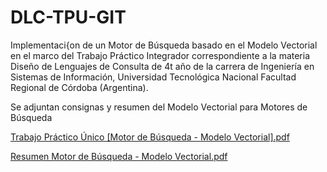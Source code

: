 # DLC-TPU-GIT

Implementaci{on de un Motor de Búsqueda basado en el Modelo Vectorial en el marco del Trabajo Práctico Integrador correspondiente a 
la materia Diseño de Lenguajes de Consulta de 4t año
de la carrera de Ingeniería en Sistemas de Información, Universidad Tecnológica Nacional Facultad Regional de Córdoba (Argentina).

Se adjuntan consignas y resumen del Modelo Vectorial para Motores de Búsqueda

[Trabajo Práctico Único [Motor de Búsqueda - Modelo Vectorial].pdf](https://github.com/valentinogiardino/DLC-TPU-GIT/files/8758396/Trabajo.Practico.Unico.Motor.de.Busqueda.-.Modelo.Vectorial.pdf)

[Resumen Motor de Búsqueda - Modelo Vectorial.pdf](https://github.com/valentinogiardino/DLC-TPU-GIT/files/8758398/Resumen.Motor.de.Busqueda.-.Modelo.Vectorial.pdf)
